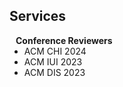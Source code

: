 ## Services

<h4 style="margin:0 10px 0;">Conference Reviewers</h4>

<ul style="margin:0 0 5px;">
  <li><autocolor>ACM CHI 2024</autocolor></li>
    <li><autocolor>ACM IUI 2023</autocolor></li>
        <li><autocolor>ACM DIS 2023</autocolor></li>


</ul>

